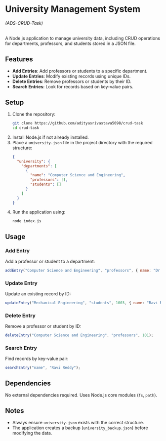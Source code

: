 

# University Management System 
###### (ADS-CRUD-Task)



A Node.js application to manage university data, including CRUD operations for departments, professors, and students stored in a JSON file.

## Features
- **Add Entries**: Add professors or students to a specific department.
- **Update Entries**: Modify existing records using unique IDs.
- **Delete Entries**: Remove professors or students by their ID.
- **Search Entries**: Look for records based on key-value pairs.

## Setup
1. Clone the repository:
   ```bash
   git clone https://github.com/adityasrivastava5098/crud-task
   cd crud-task
   ```
2. Install Node.js if not already installed.
3. Place a `university.json` file in the project directory with the required structure:
   ```json
   {
     "university": {
       "departments": [
         {
           "name": "Computer Science and Engineering",
           "professors": [],
           "students": []
         }
       ]
     }
   }
   ```
4. Run the application using:
   ```bash
   node index.js
   ```

## Usage
### Add Entry
Add a professor or student to a department:
```js
addEntry("Computer Science and Engineering", "professors", { name: "Dr. Manoj Soni", id: 104 });
```

### Update Entry
Update an existing record by ID:
```js
updateEntry("Mechanical Engineering", "students", 1003, { name: "Ravi Reddy" });
```

### Delete Entry
Remove a professor or student by ID:
```js
deleteEntry("Computer Science and Engineering", "professors", 101);
```

### Search Entry
Find records by key-value pair:
```js
searchEntry("name", "Ravi Reddy");
```

## Dependencies
No external dependencies required. Uses Node.js core modules (`fs`, `path`).

## Notes
- Always ensure `university.json` exists with the correct structure.
- The application creates a backup (`university_backup.json`) before modifying the data.

